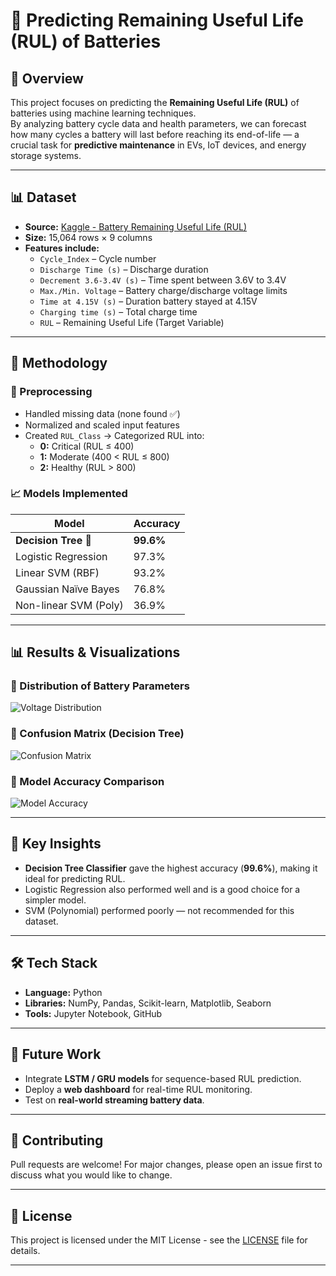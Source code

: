 # 🔋 Predicting Remaining Useful Life (RUL) of Batteries

## 📌 Overview
This project focuses on predicting the **Remaining Useful Life (RUL)** of batteries using machine learning techniques.  
By analyzing battery cycle data and health parameters, we can forecast how many cycles a battery will last before reaching its end-of-life — a crucial task for **predictive maintenance** in EVs, IoT devices, and energy storage systems.

---

## 📊 Dataset

- **Source:** [Kaggle - Battery Remaining Useful Life (RUL)](https://www.kaggle.com/datasets/ignaciovinuales/battery-remaining-useful-life-rul)
- **Size:** 15,064 rows × 9 columns  
- **Features include:**
  - `Cycle_Index` – Cycle number  
  - `Discharge Time (s)` – Discharge duration  
  - `Decrement 3.6-3.4V (s)` – Time spent between 3.6V to 3.4V  
  - `Max./Min. Voltage` – Battery charge/discharge voltage limits  
  - `Time at 4.15V (s)` – Duration battery stayed at 4.15V  
  - `Charging time (s)` – Total charge time  
  - `RUL` – Remaining Useful Life (Target Variable)

---

## 🧠 Methodology

### 🔧 Preprocessing
- Handled missing data (none found ✅)
- Normalized and scaled input features
- Created `RUL_Class` → Categorized RUL into:
  - **0:** Critical (RUL ≤ 400)
  - **1:** Moderate (400 < RUL ≤ 800)
  - **2:** Healthy (RUL > 800)

### 📈 Models Implemented
| Model                  | Accuracy |
|-----------------------|---------|
| **Decision Tree** 🌟 | **99.6%** |
| Logistic Regression   | 97.3% |
| Linear SVM (RBF)      | 93.2% |
| Gaussian Naïve Bayes  | 76.8% |
| Non-linear SVM (Poly) | 36.9% |

---

## 📊 Results & Visualizations

### 🔹 Distribution of Battery Parameters
![Voltage Distribution](https://github.com/your-username/your-repo-name/raw/main/images/voltage_distribution.png)

### 🔹 Confusion Matrix (Decision Tree)
![Confusion Matrix](https://github.com/your-username/your-repo-name/raw/main/images/confusion_matrix.png)

### 🔹 Model Accuracy Comparison
![Model Accuracy](https://github.com/your-username/your-repo-name/raw/main/images/model_accuracy.png)

---

## 🚀 Key Insights
- **Decision Tree Classifier** gave the highest accuracy (**99.6%**), making it ideal for predicting RUL.
- Logistic Regression also performed well and is a good choice for a simpler model.
- SVM (Polynomial) performed poorly — not recommended for this dataset.

---

## 🛠️ Tech Stack
- **Language:** Python
- **Libraries:** NumPy, Pandas, Scikit-learn, Matplotlib, Seaborn
- **Tools:** Jupyter Notebook, GitHub

---

## 📌 Future Work
- Integrate **LSTM / GRU models** for sequence-based RUL prediction.
- Deploy a **web dashboard** for real-time RUL monitoring.
- Test on **real-world streaming battery data**.

---

## 🤝 Contributing
Pull requests are welcome! For major changes, please open an issue first to discuss what you would like to change.

---

## 📜 License
This project is licensed under the MIT License - see the [LICENSE](LICENSE) file for details.

---
